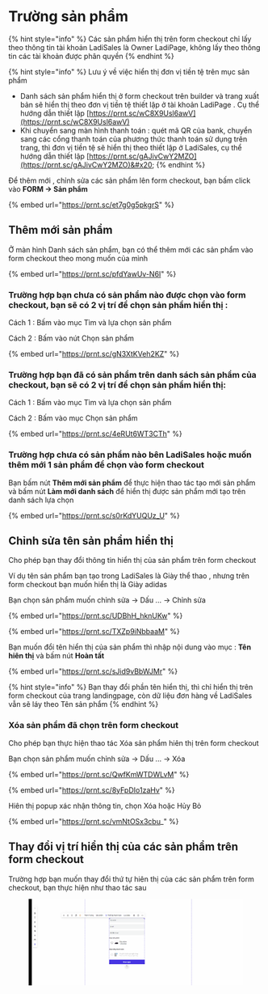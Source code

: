 # Trường sản phẩm

{% hint style="info" %}
Các sản phẩm hiển thị trên form checkout chỉ lấy theo thông tin tài khoản LadiSales là Owner LadiPage, không lấy theo thông tin các tài khoản được phân quyền
{% endhint %}

{% hint style="info" %}
Lưu ý về việc hiển thị đơn vị tiền tệ trên mục sản phẩm &#x20;

* Danh sách sản phẩm hiển thị ở form checkout trên builder và trang xuất bản sẽ hiển thị theo đơn vị tiền tệ thiết lập ở tài khoản LadiPage . Cụ thể hướng dẫn thiết lập [https://prnt.sc/wC8X9Usl6awV](https://prnt.sc/wC8X9Usl6awV)
* Khi chuyển sang màn hình thanh toán : quét mã QR của bank, chuyển sang các cổng thanh toán của phương thức thanh toán sử dụng trên trang, thì đơn vị tiền tệ sẽ hiển thị theo thiết lập ở LadiSales, cụ thể hướng dẫn thiết lập [https://prnt.sc/gAJivCwY2MZO](https://prnt.sc/gAJivCwY2MZO)&#x20;
{% endhint %}

Để thêm mới , chỉnh sửa các sản phẩm lên form checkout, bạn bấm click vào **FORM -> Sản phẩm**&#x20;

{% embed url="https://prnt.sc/et7g0g5pkgrS" %}

## Thêm mới sản phẩm

Ở màn hình Danh sách sản phẩm, bạn có thể thêm mới các sản phẩm vào form checkout theo mong muốn của mình&#x20;

{% embed url="https://prnt.sc/pfdYawUv-N6I" %}

### Trường hợp bạn chưa có sản phẩm nào được chọn vào form checkout, bạn sẽ có 2 vị trí để chọn sản phẩm hiển thị :

Cách 1 : Bấm vào mục Tìm và lựa chọn sản phẩm&#x20;

Cách 2 : Bấm vào nút Chọn sản phẩm&#x20;

{% embed url="https://prnt.sc/gN3XtKVeh2KZ" %}

### Trường hợp bạn đã có sản phẩm trên danh sách sản phẩm của checkout, bạn sẽ có 2 vị trí để chọn sản phẩm hiển thị:

Cách 1 : Bấm vào mục Tìm và lựa chọn sản phẩm&#x20;

Cách 2 : Bấm vào mục Chọn sản phẩm&#x20;

{% embed url="https://prnt.sc/4eRUt6WT3CTh" %}

### Trường hợp chưa có sản phẩm nào bên LadiSales hoặc muốn thêm mới 1 sản phẩm để chọn vào form checkout&#x20;

Bạn bấm nút **Thêm mới sản phẩm** để thực hiện thao tác tạo mới sản phẩm và bấm nút **Làm mới danh sách** để hiển thị được sản phẩm mới tạo trên danh sách lựa chọn&#x20;

{% embed url="https://prnt.sc/s0rKdYUQUz_U" %}

## Chỉnh sửa tên sản phẩm hiển thị

Cho phép bạn thay đổi thông tin hiển thị của sản phẩm trên form checkout&#x20;

Ví dụ tên sản phẩm bạn tạo trong LadiSales là Giày thể thao , nhưng trên form checkout bạn muốn hiển thị là Giày adidas

Bạn chọn sản phẩm muốn chỉnh sửa -> Dấu ... -> Chỉnh sửa&#x20;

{% embed url="https://prnt.sc/UDBhH_hknUKw" %}

{% embed url="https://prnt.sc/TXZp9iNbbaaM" %}

Bạn muốn đổi tên hiển thị của sản phẩm thì nhập nội dung vào mục : **Tên hiên thị** và bấm nút **Hoàn tất**

{% embed url="https://prnt.sc/sJid9vBbWJMr" %}

{% hint style="info" %}
Bạn thay đổi phần tên hiển thị, thì chỉ hiển thị trên form checkout của trang landingpage, còn dữ liệu đơn hàng về LadiSales vẫn sẽ láy theo Tên sản phẩm&#x20;
{% endhint %}

### Xóa sản phẩm đã chọn trên form checkout

Cho phép bạn thực hiện thao tác Xóa sản phẩm hiên thị trên form checkout

Bạn chọn sản phẩm muốn chỉnh sửa -> Dấu ... -> Xóa

{% embed url="https://prnt.sc/QwfKmWTDWLvM" %}

{% embed url="https://prnt.sc/8yFpDIo1zaHv" %}

Hiên thị popup xác nhận thông tin, chọn Xóa hoặc Hủy Bỏ

{% embed url="https://prnt.sc/vmNtOSx3cbu_" %}

## Thay đổi vị trí hiển thị của các sản phẩm trên form checkout&#x20;

Trường hợp bạn muốn thay đổi thứ tự hiên thị của các sản phẩm trên form checkout, bạn thực hiện như thao tác sau&#x20;

<figure><img src="../../.gitbook/assets/sắp xếp sản phẩm.gif" alt=""><figcaption></figcaption></figure>
